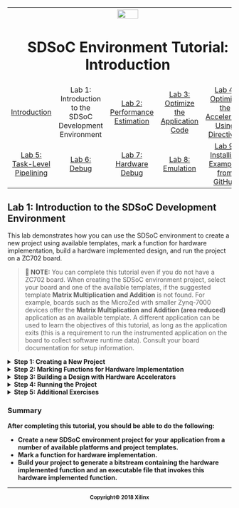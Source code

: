 <table style="width:100%">
  <tr>
    <th width="100%" colspan="6"><img src="https://www.xilinx.com/content/dam/xilinx/imgs/press/media-kits/corporate/xilinx-logo.png" width="30%"/><h1>SDSoC Environment Tutorial: Introduction</h1>
</th>
  </tr>
  <tr>
    <td align="center"><a href="README.md">Introduction</a></td>
    <td align="center">Lab 1: Introduction to the SDSoC Development Environment</td>
    <td align="center"><a href="lab-2-performance-estimation.md">Lab 2: Performance Estimation</a></td>
    <td align="center"><a href="lab-3-optimize-the-application-code.md">Lab 3: Optimize the Application Code</a></td>
    <td align="center"><a href="lab-4-optimize-the-accelerator-using-directives.md">Lab 4: Optimize the Accelerator Using Directives</a></td>
  </tr>
  <tr>
    <td align="center"><a href="lab-5-task-level-pipelining.md">Lab 5: Task-Level Pipelining</a></td>
    <td align="center"><a href="lab-6-debug.md">Lab 6: Debug</a></td>
    <td align="center"><a href="lab-7-hardware-debug.md">Lab 7: Hardware Debug</a></td>
    <td align="center"><a href="lab-8-emulation.md">Lab 8: Emulation</a></td>
    <td align="center"><a href="lab-9-installing-applications-from-github.md">Lab 9: Installing Examples from GitHub</a></td>
</table>

## Lab 1: Introduction to the SDSoC Development Environment  

This lab demonstrates how you can use the SDSoC environment to create a new project using available templates, mark a function for hardware implementation, build a hardware implemented design, and run the project on a ZC702 board.  

>**:pushpin: NOTE:**  You can complete this tutorial even if you do not have a ZC702 board. When creating the SDSoC environment project, select your board and one of the available templates, if the suggested template **Matrix Multiplication and Addition** is not found. For example, boards such as the MicroZed with smaller Zynq-7000 devices offer the **Matrix Multiplication and Addition (area reduced)** application as an available template. A different application can be used to learn the objectives of this tutorial, as long as the application exits (this is a requirement to run the instrumented application on the board to collect software runtime data). Consult your board documentation for setup information.


<details>
<summary><strong>Step 1: Creating a New Project</strong></summary>

  1. Launch the SDx IDE 2018.2 using the desktop icon or the Start menu.

  2. When you launch the SDx IDE, the Workspace Launcher dialog appears. Click **Browse** to enter a workspace folder used to store your projects (you can use workspace folders to organize your work), then click OK to dismiss the Workspace Launcher dialog.  

  3. The SDx IDE window opens with the Welcome tab visible when you create a new workspace. The tab includes links for Create SDx Project, Add Custom Platform, Import Project, Tutorials, and Web Resources. Clicking any of these links takes you to further options available under each link. For example, to access documentation and tutorials, clicking on Tutorials takes you to the Tutorials page which has links for SDSoC and SDAccel related documents. The Welcome tab can be dismissed by clicking the X icon or minimized if you do not wish to use it.  

  4. From the SDx IDE menu bar select **File > New > SDx Project**. The New SDx Project dialog box opens.  

     ![](./images/jsi1526588122430.png)  

  5. Application Project is selected by default. Click **Next**.  

  6. In the Create a New SDx Project page, specify the name of the project, `lab1`.  

  7. Click **Next**.  

  8. From the Platform page, select the zc702 platform.  

     ![](./images/vyn1526588378013.png)  

     >**:pushpin: NOTE:**  If a custom platform is being used that is not in the list of supported platforms, click **Add Custom Platform** to add the custom platform.  

  9. Click **Next**.  

  10. From the System configuration drop-down list for the selected platform, select **Linux**. Leave all other fields at their default values.  

      ![](./images/uyi1526588566181.png)  

  11. Click **Next**.  
      The Templates page appears, containing source code examples for the selected platform.  

  12. From the list of application templates, select **Matrix Multiplication and Addition** and click **Finish**.  

      ![](./images/vfp1517375349361.png)  

  13. The standard build configurations are **Debug** and **Release**, and you can create additional build configurations. To get the best runtime performance, switch to use the Release configuration using one of the three methods illustrated below. The Release build configuration uses a higher compiler optimization setting than the Debug build configuration. The SDx Project Settings window also allows you to select the active configuration or create a build configuration.  
      The Build icon provides a drop-down menu for selecting the build configuration and building the project. Clicking on the Build icon builds the project.  
      ![](./images/rdo1517376006997.png)  
      In the Project Explorer you can right-click on the project to select the build configuration.  
      ![](./images/mch1526589018767.png)  
      The SDx Project Settings window includes a Build Configurations drop-down, where you can select the active configuration or create a build configuration.
      ![](./images/nol1526589252028.png)  
      The SDx Project Settings window provides a summary of the project settings.  

      When you build an SDx application, you use a build configuration (a collection of tool settings, folders and files). Each build configuration has a different purpose. Debug builds the application with extra information in the ELF (compiled and linked program) that you need to run the debugger. The debug information in an ELF increases the size of the file and makes your application information visible. The Release configuration provides the same ELF file as the Debug configuration with the exception that it has no debug information. The Estimate Performance option can be selected in any build configuration and is used to run the SDSoC environment in a mode used to estimate the performance of the application (how fast it runs), which requires different settings and steps (see [Lab 2: Performance Estimation](lab-2-performance-estimation.md)).

</details>

<details>

<summary><strong>Step 2: Marking Functions for Hardware Implementation</strong></summary>

This application has two hardware functions. One hardware function, `mmult`, multiplies two matrices to produce a matrix product, and the second hardware function, `madd`, adds two matrices to produce a matrix sum. These hardware functions are combined to compute a matrix multiply-add function. Both functions `mmult` and `madd` are specified to be implemented in hardware.  

When the SDSoC environment creates the project from a template, it specifies the hardware functions for you. In cases where hardware functions have been removed or have not been specified, follow the steps below to add hardware functions.  

>**:pushpin: NOTE:**  For this lab, you do not need to mark functions for hardware - the template code for matrix multiplication and addition has already marked them. If you don't have the `madd` and `mmult` functions marked as HW Functions, you could do the following to mark them as HW Functions.

  1. The SDx Project Settings window provides a central location for setting project values. Click on the tab labeled lab1 (if the tab is not visible, double-click on the 1 file in the Project Explorer tab) and in the HW functions panel, click on the **Add HW Functions** ![](./images/vvd1517376007004.png) to invoke a dialog to specify hardware functions.  

  2. Ctrl-click (press the Ctrl key and left click) on the `mmult` and `madd` functions to select them in the "Matching elements" list. Click **OK**, and observe that both functions have been added to the hardware functions list.  

     ![](./images/pdl1526589550986.png)  

     Alternatively, you can expand `mmult.cpp` and `madd.cpp` in the Project Explorer, right-click on `mmult` and `madd` functions, and select **Toggle HW/SW** (when the function is already marked for hardware, you will see the function `mmult(float[], float[], float[]): void [H]` in the Project Explorer tab). When you have a source file open in the editor, you can also select hardware functions in the Outline window.  

     ![](./images/kkz1526589743219.png)  

</details>

<details>

<summary><strong>Step 3: Building a Design with Hardware Accelerators</strong></summary>  

  To build a project and generate an executable, bitstream, and SD Card boot png:  

  1. Right-click **lab1** in the Project Explorer and select Build Project from the context menu that appears.   

     The SDSoC system compiler standard output (stdout) is directed to the Console tab. The functions selected for hardware are compiled using Vivado® HLS into IP blocks and integrated into a generated Vivado tools hardware system based on the selected base platform. The system compiler then invokes Vivado synthesis, place and route tools to build a bitstream, and invokes the ARM GNU compiler and linker to generate an application ELF executable file.   

  2. In the Assistant window, below the Project Explorer tab, double-click to open the Data Motion Network Report.  
     This report shows the connections created by the SDx system compiler and the types of data transfers for each function implemented in hardware. For details, see [Lab 3: Optimize the Application Code](lab-3-optimize-the-application-code.md).  
     ![](./images/fiv1526666379843.png)  

  3. Open the `lab1/Release/_sds/swstubs/mmult.cpp` file, to see how the SDx system compiler replaced the original `mmult` function with one named `_p0_mmult_1_noasync` that performs transfers to and from the FPGA using `cf_send_i` and `cf_wait` functions. The SDx system compiler also replaces calls to `mmult` with `_p0_mmult_1_noasync` in `lab1/Release/_sds/swstubs/main.cpp`. The SDx system compiler uses these rewritten source files to build the ELF that accesses the hardware functions.   

  </details>

  <details>
  <summary><strong>Step 4: Running the Project<strong></summary>

  To run your project on a ZC702 board:  

  1. From Project Explorer, select the `lab1/Release` directory and copy all files inside the `sd_card` directory to the root of an SD card.  

  2. Insert the SD card into the ZC702 and power on the board.  

  3. Connect to the board from a serial terminal in the SDx Terminal tab (or connect via Putty/Teraterm with Baud Rate: 115200, Data bits: 8, Stop bits: 1, Parity: None and Flow Control: None). Click the ![](./images/uec1517375349409.png) icon to open the settings.   

     ![](./images/ngv1517375349363.png)  

  4. Keep the default settings in the Connect to serial port window and click **OK**.  

  5. After the board boots up, you can execute the application at the Linux prompt. Type `/mnt/lab1.elf`.  

     ![](./images/mst1517375349397.png)  

  >**:pushpin: NOTE:**  The speedup is 8 times faster, when the function is accelerated in hardware. The application running on the processor takes about 184K cycles while the application running on both the processor and the FPGA takes about 22K cycles.  

  </details>

<details>
<summary><strong>Step 5: Additional Exercises</strong></summary>

* Examine the contents of the `Release/_sds` folder. Notice the reports folder. This folder contains multiple log files and report (.rpt) files with detailed logs and reports from all the tools invoked by the build.  
* If you are familiar with Vivado&reg; IP integrator, in the Project Explorer, double-click on `Release/_sds/p0/vivado/prj/prj.xpr`. This is the hardware design generated from the application source code. Open the block diagram and inspect the generated IP blocks.

</details>

### Summary  
After completing this tutorial, you should be able to do the following:

  * Create a new SDSoC environment project for your application from a number of available platforms and project templates.  
  * Mark a function for hardware implementation.  
  * Build your project to generate a bitstream containing the hardware implemented function and an executable file that invokes this hardware implemented function.  


<hr/>
<p align="center"><sup>Copyright&copy; 2018 Xilinx</sup></p>
